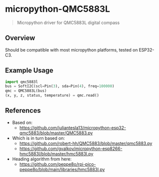 # micropython-QMC5883L

> Micropython driver for QMC5883L digital compass

## Overview

Should be compatible with most micropython platforms, tested on ESP32-C3.

## Example Usage
```python
import qmc5883l
bus = SoftI2C(scl=Pin(3), sda=Pin(4), freq=100000)
qmc = QMC5883L(bus)
(x, y, z, status, temperature) = qmc.read()
```

## References
* Based on: 
	* https://github.com/juliantesla13/micropython-esp32-qmc5883/blob/master/QMC5883.py
* Which is in turn based on:
	* https://github.com/robert-hh/QMC5883/blob/master/qmc5883.py
	* https://github.com/gvalkov/micropython-esp8266-hmc5883l/blob/master/hmc5883l.py
* Heading algorithm from here:
	* https://github.com/peppe8o/rpi-pico-peppe8o/blob/main/libraries/hmc5883l.py